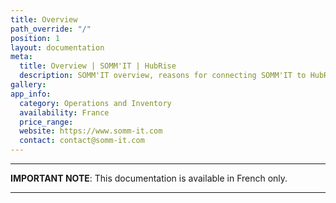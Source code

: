 ```yaml
---
title: Overview
path_override: "/"
position: 1
layout: documentation
meta:
  title: Overview | SOMM'IT | HubRise
  description: SOMM'IT overview, reasons for connecting SOMM'IT to HubRise and summary of integrated features. Synchronise data SOMM'IT, your EPOS and your other apps.
gallery:
app_info:
  category: Operations and Inventory
  availability: France
  price_range:
  website: https://www.somm-it.com
  contact: contact@somm-it.com
---
```


---

**IMPORTANT NOTE**: This documentation is available <Link to="/fr/apps/somm-it" addLocalePrefix={false}>in French only</Link>.

---
